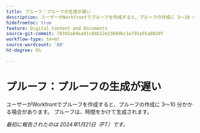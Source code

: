 ```yaml
---
title: プルーフ：プルーフの生成が遅い
description: ユーザーがWorkfrontでプルーフを作成すると、プルーフの作成に 3～10 分かかる場合があります。 プルーフは、時間をかけて生成されます。
hidefromtoc: true
feature: Digital Content and Documents
source-git-commit: 70391ab9ea91c84b22e23049bc1e791e55a8829f
workflow-type: tm+mt
source-wordcount: '60'
ht-degree: 6%

---
```


# プルーフ：プルーフの生成が遅い

ユーザーがWorkfrontでプルーフを作成すると、プルーフの作成に 3～10 分かかる場合があります。 プルーフは、時間をかけて生成されます。

_最初に報告されたのは 2024年1月21日（PT）です。_
